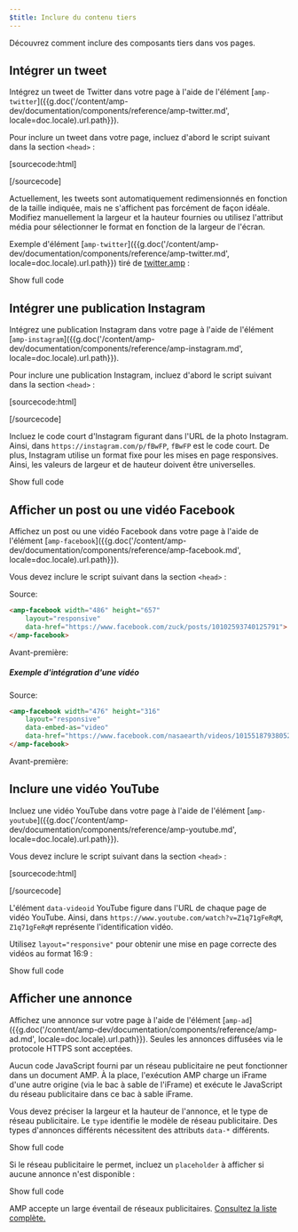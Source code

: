 ```yaml
---
$title: Inclure du contenu tiers
---
```


Découvrez comment inclure des composants tiers dans vos pages.

## Intégrer un tweet

Intégrez un tweet de Twitter dans votre page à l'aide de l'élément [`amp-twitter`]({{g.doc('/content/amp-dev/documentation/components/reference/amp-twitter.md', locale=doc.locale).url.path}}).

Pour inclure un tweet dans votre page, incluez d'abord le script suivant dans la section `<head>` :

[sourcecode:html]
<script async custom-element="amp-twitter" src="https://cdn.ampproject.org/v0/amp-twitter-0.1.js"></script>
[/sourcecode]

Actuellement, les tweets sont automatiquement redimensionnés en fonction de la taille indiquée, mais ne s'affichent pas forcément de façon idéale.
Modifiez manuellement la largeur et la hauteur fournies ou utilisez l'attribut média pour sélectionner le format en fonction de la largeur de l'écran.

Exemple d'élément [`amp-twitter`]({{g.doc('/content/amp-dev/documentation/components/reference/amp-twitter.md', locale=doc.locale).url.path}}) tiré de [twitter.amp](https://github.com/ampproject/amphtml/blob/master/examples/twitter.amp.html) :

<!-- embedded twitter example -->
<div>
<amp-iframe height="174"
            layout="fixed-height"
            sandbox="allow-scripts allow-forms allow-same-origin"
            resizable
            src="https://ampproject-b5f4c.firebaseapp.com/examples/thirdparty.twitter.embed.html">
  <div overflow tabindex="0" role="button" aria-label="Show more">Show full code</div>
  <div placeholder></div> 
</amp-iframe>
</div>

## Intégrer une publication Instagram

Intégrez une publication Instagram dans votre page à l'aide de l'élément [`amp-instagram`]({{g.doc('/content/amp-dev/documentation/components/reference/amp-instagram.md', locale=doc.locale).url.path}}).

Pour inclure une publication Instagram, incluez d'abord le script suivant dans la section `<head>` :

[sourcecode:html]
<script async custom-element="amp-instagram" src="https://cdn.ampproject.org/v0/amp-instagram-0.1.js"></script>
[/sourcecode]

Incluez le code court d'Instagram figurant dans l'URL de la photo Instagram. Ainsi, dans `https://instagram.com/p/fBwFP`, `fBwFP` est le code court.
De plus, Instagram utilise un format fixe pour les mises en page responsives. Ainsi, les valeurs de largeur et de hauteur doivent être universelles.

<!-- embedded Instagram example -->
<div>
<amp-iframe height="174"
            layout="fixed-height"
            sandbox="allow-scripts allow-forms allow-same-origin"
            resizable
            src="https://ampproject-b5f4c.firebaseapp.com/examples/thirdparty.instagram.embed.html">
  <div overflow tabindex="0" role="button" aria-label="Show more">Show full code</div>
  <div placeholder></div> 
</amp-iframe>
</div>

## Afficher un post ou une vidéo Facebook

Affichez un post ou une vidéo Facebook dans votre page à l'aide de l'élément [`amp-facebook`]({{g.doc('/content/amp-dev/documentation/components/reference/amp-facebook.md', locale=doc.locale).url.path}}).

Vous devez inclure le script suivant dans la section `<head>` :

Source: 
```html
<amp-facebook width="486" height="657"
    layout="responsive"
    data-href="https://www.facebook.com/zuck/posts/10102593740125791">
</amp-facebook>
```
Avant-première:  
<amp-facebook width="486" height="657"
    layout="responsive"
    data-href="https://www.facebook.com/zuck/posts/10102593740125791">
</amp-facebook>

##### Exemple d'intégration d'une vidéo

Source: 
```html
<amp-facebook width="476" height="316"
    layout="responsive"
    data-embed-as="video"
    data-href="https://www.facebook.com/nasaearth/videos/10155187938052139">
</amp-facebook>
```
Avant-première: 
<amp-facebook width="476" height="316"
    layout="responsive"
    data-embed-as="video"
    data-href="https://www.facebook.com/nasaearth/videos/10155187938052139">
</amp-facebook>

## Inclure une vidéo YouTube

Incluez une vidéo YouTube dans votre page à l'aide de l'élément [`amp-youtube`]({{g.doc('/content/amp-dev/documentation/components/reference/amp-youtube.md', locale=doc.locale).url.path}}).

Vous devez inclure le script suivant dans la section `<head>` :

[sourcecode:html]
<script async custom-element="amp-youtube" src="https://cdn.ampproject.org/v0/amp-youtube-0.1.js"></script>
[/sourcecode]

L'élément `data-videoid` YouTube figure dans l'URL de chaque page de vidéo YouTube. Ainsi, dans `https://www.youtube.com/watch?v=Z1q71gFeRqM`, `Z1q71gFeRqM` représente l'identification vidéo.

Utilisez `layout="responsive"` pour obtenir une mise en page correcte des vidéos au format 16:9 :

<!-- embedded youtube example -->
<div>
<amp-iframe height="174"
            layout="fixed-height"
            sandbox="allow-scripts allow-forms allow-same-origin"
            resizable
            src="https://ampproject-b5f4c.firebaseapp.com/examples/responsive.youtube.embed.html">
  <div overflow tabindex="0" role="button" aria-label="Show more">Show full code</div>
  <div placeholder></div> 
</amp-iframe>
</div>

## Afficher une annonce

Affichez une annonce sur votre page à l'aide de l'élément [`amp-ad`]({{g.doc('/content/amp-dev/documentation/components/reference/amp-ad.md', locale=doc.locale).url.path}}).
Seules les annonces diffusées via le protocole HTTPS sont acceptées.

Aucun code JavaScript fourni par un réseau publicitaire ne peut fonctionner dans un document AMP.
À la place, l'exécution AMP charge un iFrame d'une autre origine (via le bac à sable de l'iFrame) et exécute le JavaScript du réseau publicitaire dans ce bac à sable iFrame.

Vous devez préciser la largeur et la hauteur de l'annonce, et le type de réseau publicitaire.
Le `type` identifie le modèle de réseau publicitaire.
Des types d'annonces différents nécessitent des attributs `data-*` différents.

<!-- embedded ad example -->
<div>
<amp-iframe height="212"
            layout="fixed-height"
            sandbox="allow-scripts allow-forms allow-same-origin"
            resizable
            src="https://ampproject-b5f4c.firebaseapp.com/examples/thirdparty.ad-basic.embed.html">
  <div overflow tabindex="0" role="button" aria-label="Show more">Show full code</div>
  <div placeholder></div> 
</amp-iframe>
</div>

Si le réseau publicitaire le permet, incluez un `placeholder` à afficher si aucune annonce n'est disponible :

<!-- embedded ad example -->
<div>
<amp-iframe height="232"
            layout="fixed-height"
            sandbox="allow-scripts allow-forms allow-same-origin"
            resizable
            src="https://ampproject-b5f4c.firebaseapp.com/examples/thirdparty.ad-placeholder.embed.html">
  <div overflow tabindex="0" role="button" aria-label="Show more">Show full code</div>
  <div placeholder></div> 
</amp-iframe>
</div>

AMP accepte un large éventail de réseaux publicitaires. [Consultez la liste complète.](/docs/reference/components/amp-ad.html#supported-ad-networks)
